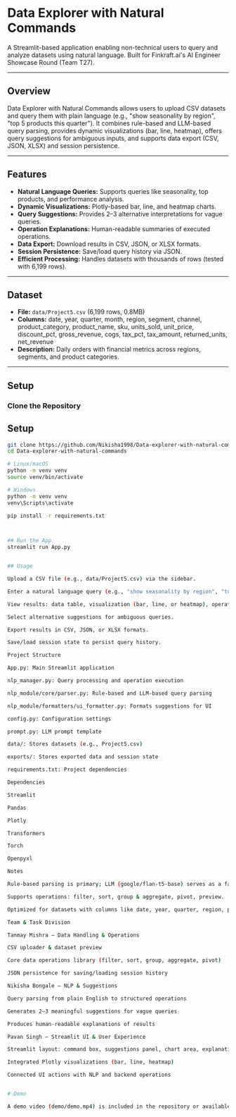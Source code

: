 # Data Explorer with Natural Commands

A Streamlit-based application enabling non-technical users to query and analyze datasets using natural language. Built for Finkraft.ai's AI Engineer Showcase Round (Team T27).

---

## Overview

Data Explorer with Natural Commands allows users to upload CSV datasets and query them with plain language (e.g., "show seasonality by region", "top 5 products this quarter"). It combines rule-based and LLM-based query parsing, provides dynamic visualizations (bar, line, heatmap), offers query suggestions for ambiguous inputs, and supports data export (CSV, JSON, XLSX) and session persistence.

---

## Features

- **Natural Language Queries:** Supports queries like seasonality, top products, and performance analysis.  
- **Dynamic Visualizations:** Plotly-based bar, line, and heatmap charts.  
- **Query Suggestions:** Provides 2–3 alternative interpretations for vague queries.  
- **Operation Explanations:** Human-readable summaries of executed operations.  
- **Data Export:** Download results in CSV, JSON, or XLSX formats.  
- **Session Persistence:** Save/load query history via JSON.  
- **Efficient Processing:** Handles datasets with thousands of rows (tested with 6,199 rows).  

---

## Dataset

- **File:** `data/Project5.csv` (6,199 rows, 0.8MB)  
- **Columns:** date, year, quarter, month, region, segment, channel, product_category, product_name, sku, units_sold, unit_price, discount_pct, gross_revenue, cogs, tax_pct, tax_amount, returned_units, net_revenue  
- **Description:** Daily orders with financial metrics across regions, segments, and product categories.  

---

## Setup

### Clone the Repository
## Setup

```bash
git clone https://github.com/Nikisha1998/Data-explorer-with-natural-commands.git
cd Data-explorer-with-natural-commands

# Linux/macOS
python -m venv venv
source venv/bin/activate

# Windows
python -m venv venv
venv\Scripts\activate

pip install -r requirements.txt



## Run the App
streamlit run App.py


## Usage

Upload a CSV file (e.g., data/Project5.csv) via the sidebar.

Enter a natural language query (e.g., "show seasonality by region", "top 5 products this quarter").

View results: data table, visualization (bar, line, or heatmap), operation explanation, and suggestions.

Select alternative suggestions for ambiguous queries.

Export results in CSV, JSON, or XLSX formats.

Save/load session state to persist query history.

Project Structure

App.py: Main Streamlit application

nlp_manager.py: Query processing and operation execution

nlp_module/core/parser.py: Rule-based and LLM-based query parsing

nlp_module/formatters/ui_formatter.py: Formats suggestions for UI

config.py: Configuration settings

prompt.py: LLM prompt template

data/: Stores datasets (e.g., Project5.csv)

exports/: Stores exported data and session state

requirements.txt: Project dependencies

Dependencies

Streamlit

Pandas

Plotly

Transformers

Torch

Openpyxl

Notes

Rule-based parsing is primary; LLM (google/flan-t5-base) serves as a fallback.

Supports operations: filter, sort, group & aggregate, pivot, preview.

Optimized for datasets with columns like date, year, quarter, region, product_name, net_revenue.

Team & Task Division

Tanmay Mishra – Data Handling & Operations

CSV uploader & dataset preview

Core data operations library (filter, sort, group, aggregate, pivot)

JSON persistence for saving/loading session history

Nikisha Bongale – NLP & Suggestions

Query parsing from plain English to structured operations

Generates 2–3 meaningful suggestions for vague queries

Produces human-readable explanations of results

Pavan Singh – Streamlit UI & User Experience

Streamlit layout: command box, suggestions panel, chart area, explanation panel, export options

Integrated Plotly visualizations (bar, line, heatmap)

Connected UI actions with NLP and backend operations


# Demo

A demo video (demo/demo.mp4) is included in the repository or available at <https://drive.google.com/file/d/166U9IX5g2uTiQFyKMZu8VkT4KAmU-vkQ/view?usp=sharing>.
